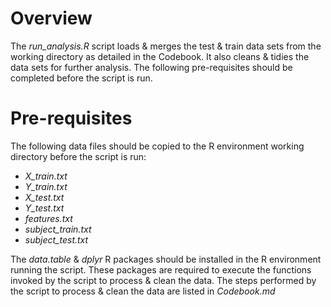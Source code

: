 # Overview
The _run_analysis.R_ script loads & merges the test & train data sets from the working directory as detailed in the Codebook. It also cleans & tidies the data sets for further analysis. The following pre-requisites should be completed before the script is run.
# Pre-requisites
The following data files should be copied to the R environment working directory before the script is run:
* _X_train.txt_
* _Y_train.txt_
* _X_test.txt_
* _Y_test.txt_
* _features.txt_
* _subject_train.txt_
* _subject_test.txt_

The _data.table_ & _dplyr_ R packages should be installed in the R environment running the script. These packages are required to execute the functions invoked by the script to process & clean the data.
The steps performed by the script to process & clean the data are listed in _Codebook.md_

